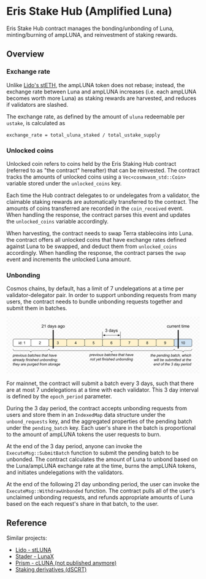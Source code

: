 # Eris Stake Hub (Amplified Luna)

Eris Stake Hub contract manages the bonding/unbonding of Luna, minting/burning of ampLUNA, and reinvestment of staking rewards.

## Overview

### Exchange rate

Unlike [Lido's stETH](https://github.com/lidofinance/lido-dao/tree/master/contracts/0.4.24), the ampLUNA token does not rebase; instead, the exchange rate between Luna and ampLUNA increases (i.e. each ampLUNA becomes worth more Luna) as staking rewards are harvested, and reduces if validators are slashed.

The exchange rate, as defined by the amount of `uluna` redeemable per `ustake`, is calculated as

```plain
exchange_rate = total_uluna_staked / total_ustake_supply
```

### Unlocked coins

Unlocked coin refers to coins held by the Eris Staking Hub contract (referred to as "the contract" hereafter) that can be reinvested. The contract tracks the amounts of unlocked coins using a `Vec<cosmwasm_std::Coin>` variable stored under the `unlocked_coins` key.

Each time the Hub contract delegates to or undelegates from a validator, the claimable staking rewards are automatically transferred to the contract. The amounts of coins transferred are recorded in the `coin_received` event. When handling the response, the contract parses this event and updates the `unlocked_coins` variable accordingly.

When harvesting, the contract needs to swap Terra stablecoins into Luna. the contract offers all unlocked coins that have exchange rates defined against Luna to be swapped, and deduct them from `unlocked_coins` accordingly. When handling the response, the contract parses the `swap` event and increments the unlocked Luna amount.

### Unbonding

Cosmos chains, by default, has a limit of 7 undelegations at a time per validator-delegator pair. In order to support unbonding requests from many users, the contract needs to bundle unbonding requests together and submit them in batches.

![illustration-of-unbonding-queue](./unbonding-queue.png)

For mainnet, the contract will submit a batch every 3 days, such that there are at most 7 undelegations at a time with each validator. This 3 day interval is defined by the `epoch_period` parameter.

During the 3 day period, the contract accepts unbonding requests from users and store them in an `IndexedMap` data structure under the `unbond_requests` key, and the aggregated properties of the pending batch under the `pending_batch` key. Each user's share in the batch is proportional to the amount of ampLUNA tokens the user requests to burn.

At the end of the 3 day period, anyone can invoke the `ExecuteMsg::SubmitBatch` function to submit the pending batch to be unbonded. The contract calculates the amount of Luna to unbond based on the Luna/ampLUNA exchange rate at the time, burns the ampLUNA tokens, and initiates undelegations with the validators.

At the end of the following 21 day unbonding period, the user can invoke the `ExecuteMsg::WithdrawUnbonded` function. The contract pulls all of the user's unclaimed unbonding requests, and refunds appropriate amounts of Luna based on the each request's share in that batch, to the user.

## Reference

Similar projects:

* [Lido - stLUNA](https://github.com/lidofinance/lido-terra-contracts)
* [Stader - LunaX](https://github.com/stader-labs/stader-liquid-token)
* [Prism - cLUNA (not published anymore)](https://github.com/prism-finance)
* [Staking derivatives (dSCRT)](https://github.com/Cashmaney/SecretStaking)
